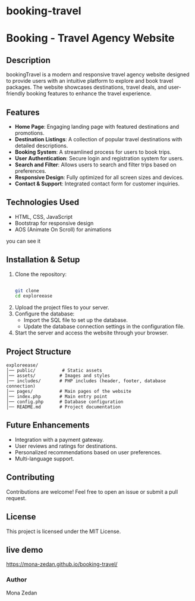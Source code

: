 # booking-travel
# Booking - Travel Agency Website

## Description
bookingTravel is a modern and responsive travel agency website designed to provide users with an intuitive platform to explore and book travel packages. The website showcases destinations, travel deals, and user-friendly booking features to enhance the travel experience.

## Features
- **Home Page**: Engaging landing page with featured destinations and promotions.
- **Destination Listings**: A collection of popular travel destinations with detailed descriptions.
- **Booking System**: A streamlined process for users to book trips.
- **User Authentication**: Secure login and registration system for users.
- **Search and Filter**: Allows users to search and filter trips based on preferences.
- **Responsive Design**: Fully optimized for all screen sizes and devices.
- **Contact & Support**: Integrated contact form for customer inquiries.

## Technologies Used
- HTML, CSS, JavaScript
- Bootstrap for responsive design
- AOS (Animate On Scroll) for animations

you can see it 


## Installation & Setup
1. Clone the repository:
   ```bash https://github.com/Mona-Zedan/booking-travel.git
    
   git clone 
   cd exploreease
   ```
2. Upload the project files to your server.
3. Configure the database:
   - Import the SQL file to set up the database.
   - Update the database connection settings in the configuration file.
4. Start the server and access the website through your browser.

## Project Structure
```
exploreease/
│── public/          # Static assets
│── assets/         # Images and styles
│── includes/       # PHP includes (header, footer, database connection)
│── pages/          # Main pages of the website
│── index.php       # Main entry point
│── config.php      # Database configuration
│── README.md       # Project documentation
```

## Future Enhancements
- Integration with a payment gateway.
- User reviews and ratings for destinations.
- Personalized recommendations based on user preferences.
- Multi-language support.

## Contributing
Contributions are welcome! Feel free to open an issue or submit a pull request.

## License
This project is licensed under the MIT License.

## live demo 
https://mona-zedan.github.io/booking-travel/

### Author
Mona Zedan
